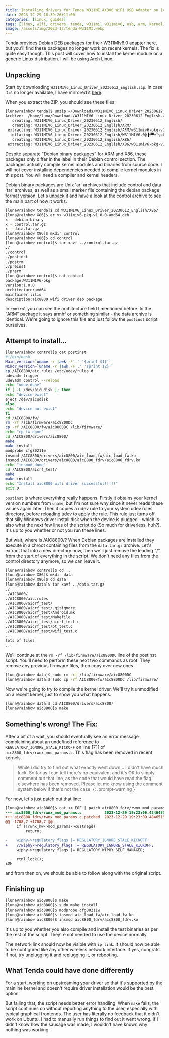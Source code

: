 ```yaml
---
title: Installing drivers for Tenda W311MI AX300 WiFi USB Adapter on (Any?) Linux
date: 2023-12-29 18:39:26+11:00
categories: [linux, guides]
tags: [linux, wifi, drivers, tenda, w311mi, w311miv6, usb, arm, kernel, debian, ubuntu, mint, arch, archlinux]
image: /assets/img/2023-12/tenda-W311MI.webp
---
```


Tenda provides Debian DEB packages for their W311MIv6.0 adapter [here](https://www.tendacn.com/download/detail-4785.html), but you'll find these packages no longer work on recent kernels. The fix is quite easy though. This post will cover how to install the kernel module on a generic Linux distribution. I will be using Arch Linux.

## Unpacking

Start by downloading `W311MIV6_Linux_Driver_20230612_English.zip`. In case it is no longer available, I have mirrored it [here](https://github.com/selenologist/blog-file-mirrors/raw/main/2023-12/W311MIV6_Linux_Driver_20230612_English.zip).

When you extract the ZIP, you should see these files:
```bash
[luna@rainbow tenda]$ unzip ~/Downloads/W311MIV6_Linux_Driver_20230612_English.zip
Archive:  /home/luna/Downloads/W311MIV6_Linux_Driver_20230612_English.zip
   creating: W311MIV6_Linux_Driver_20230612_English/
   creating: W311MIV6_Linux_Driver_20230612_English/ARM/
 extracting: W311MIV6_Linux_Driver_20230612_English/ARM/w311miv6-pkg-v1.0.0-arm64.deb
  inflating: W311MIV6_Linux_Driver_20230612_English/W311MIV6.0╬▐╧▀═°┐иLinux╧╡═│╙в╬─░▓╫░╓╕─╧.pdf
   creating: W311MIV6_Linux_Driver_20230612_English/X86/
 extracting: W311MIV6_Linux_Driver_20230612_English/X86/w311miv6-pkg-v1.0.0-amd64.deb
```

Despite separate "Debian binary packages" for ARM and X86, these packages only differ in the label in their Debian control section. The packages actually compile kernel modules and binaries from source code. I will not cover installing dependencies needed to compile kernel modules in this post. You will need a compiler and kernel headers.

Debian binary packages are Unix 'ar' archives that include control and data 'tar' archives, as well as a small marker file containing the debian package format version.
Let's unpack it and have a look at the control archive to see the main part of how it works.
```bash
[luna@rainbow tenda]$ cd W311MIV6_Linux_Driver_20230612_English/X86/
[luna@rainbow X86]$ ar vx w311miv6-pkg-v1.0.0-amd64.deb
x - debian-binary
x - control.tar.gz
x - data.tar.gz
[luna@rainbow X86]$ mkdir control
[luna@rainbow X86]$ cd control
[luna@rainbow control]$ tar xavf ../control.tar.gz
./
./control
./postinst
./postrm
./preinst
./prerm
[luna@rainbow control]$ cat control
package:W311MIV6-pkg
version:1.0.0
architecture:amd64
maintainer:liliu
description:aic8800 wifi driver deb package
```

In `control` you can see the architecture field I mentioned before. In the "ARM" package it says armhf or something similar - the data archive is identical. We're going to ignore this file and just follow the `postinst` script ourselves.

## Attempt to install...

```bash
[luna@rainbow control]$ cat postinst
#!/bin/bash
Main_version=`uname -r |awk -F'.' '{print $1}'`
Minor_version=`uname -r |awk -F'.' '{print $2}'`
cp /AIC8800/aic.rules /etc/udev/rules.d
udevadm trigger
udevadm control --reload
echo "udev done"
if [ -L /dev/aicudisk ]; then
echo "device exist"
eject /dev/aicudisk
else
echo "device not exist"
fi
cd /AIC8800/fw/
rm -rf /lib/firmware/aic8800DC
cp -rf /AIC8800/fw/aic8800DC /lib/firmware/
echo "cp fw done"
cd /AIC8800/drivers/aic8800/
make
make install
modprobe cfg80211w
insmod /AIC8800/drivers/aic8800/aic_load_fw/aic_load_fw.ko
insmod /AIC8800/drivers/aic8800/aic8800_fdrv/aic8800_fdrv.ko
echo "insmod done"
cd /AIC8800/aicrf_test/
make
make install
echo "Install aic8800 wifi driver successful!!!!!"
exit 0
```

`postinst` is where everything really happens. Firstly it obtains your kernel version numbers from `uname`, but I'm not sure why since it never reads these values again later. Then it copies a udev rule to your system udev rules directory, before reloading udev to apply the rule. This rule just turns off that silly Windows driver install disk when the device is plugged - which is also what the next few lines of the script do (So much for driverless, huh?). It's up to you whether or not you run these lines.

But wait, where is /AIC8800/? When Debian packages are installed they execute in a chroot containing files from the `data.tar.gz` archive. Let's extract that into a new directory now, then we'll just remove the leading "/" from the start of everything in the script. We don't need any files from the control directory anymore, so we can leave it.

```bash
[luna@rainbow control]$ cd ..
[luna@rainbow X86]$ mkdir data
[luna@rainbow X86]$ cd data
[luna@rainbow data]$ tar xavf ../data.tar.gz
./
./AIC8800/
./AIC8800/aic.rules
./AIC8800/aicrf_test/
./AIC8800/aicrf_test/.gitignore
./AIC8800/aicrf_test/Android.mk
./AIC8800/aicrf_test/Makefile
./AIC8800/aicrf_test/aicrf_test.c
./AIC8800/aicrf_test/bt_test.c
./AIC8800/aicrf_test/wifi_test.c
...
lots of files
...
```

We'll continue at the `rm -rf /lib/firmware/aic8800DC` line of the postinst script. You'll need to perform these next two commands as root. They remove any previous firmware files, then copy over new ones.
```bash
[luna@rainbow data]$ sudo rm -rf /lib/firmware/aic8800DC
[luna@rainbow data]$ sudo cp -rf AIC8800/fw/aic8800DC /lib/firmware/
```

Now we're going to try to compile the kernel driver. We'll try it unmodified on a recent kernel, just to show you what happens.
```bash
[luna@rainbow data]$ cd AIC8800/drivers/aic8800/
[luna@rainbow aic8800]$ make
```

## Something's wrong! The Fix:

After a bit of a wait, you should eventually see an error message complaining about an undefined reference to `REGULATORY_IGNORE_STALE_KICKOFF` on line 1711 of `aic8800_fdrv/rwnx_mod_params.c`. This flag has been removed in recent kernels.

> While I did try to find out what exactly went down... I didn't have much luck. So far as I can tell there's no equivalent and it's OK to simply comment out that line, as the code that would have read the flag elsewhere has been removed. Please let me know using the comment system below if that's not the case.
{: .prompt-warning }

For now, let's just patch out that line:

```patch
[luna@rainbow aic8800]$ cat << EOF | patch aic8800_fdrv/rwnx_mod_params.c
--- aic8800_fdrv/rwnx_mod_params.c          2023-12-29 19:23:09.424648079 +1100
+++ aic8800_fdrv/rwnx_mod_params.c.patched  2023-12-29 19:23:09.484651875 +1100
@@ -1708,7 +1708,7 @@
     if (!rwnx_hw->mod_params->custregd)
         return;

-    wiphy->regulatory_flags |= REGULATORY_IGNORE_STALE_KICKOFF;
+    //wiphy->regulatory_flags |= REGULATORY_IGNORE_STALE_KICKOFF;
     wiphy->regulatory_flags |= REGULATORY_WIPHY_SELF_MANAGED;

     rtnl_lock();
EOF
```

and from then on, we should be able to follow along with the original script.

## Finishing up

```bash
[luna@rainbow aic8800]$ make
[luna@rainbow aic8800]$ sudo make install
[luna@rainbow aic8800]$ modprobe cfg80211w
[luna@rainbow aic8800]$ insmod aic_load_fw/aic_load_fw.ko
[luna@rainbow aic8800]$ insmod aic8800_fdrv/aic8800_fdrv.ko
```

It's up to you whether you also compile and install the test binaries as per the rest of the script. They're not needed to use the device normally.

The network link should now be visible with `ip link`. It should now be able to be configured like any other wireless network interface. If yes, congrats. If not, try unplugging it and replugging it, or rebooting.

## What Tenda could have done differently

For a start, working on upstreaming your driver so that it's supported by the mainline kernel and doesn't require driver installation would be the best option.

But failing that, the script needs better error handling. When `make` fails, the script continues on without reporting anything to the user, especially with typical graphical frontends. The user has literally no feedback that it didn't work on Ubuntu. I had to manually run things to find out it went wrong. If I didn't know how the sausage was made, I wouldn't have known why nothing was working.